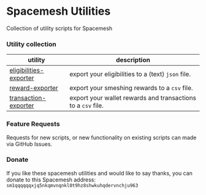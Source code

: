 # Spacemesh Utilities
Collection of utility scripts for Spacemesh

### Utility collection

| utility                                           | description                                                  |
| --------------------------------------------------| ------------------------------------------------------------ | 
| [eligibilities-exporter](eligibilities-exporter/) | export your eligibilities to a (text) `json` file.           |
| [reward-exporter](reward-exporter/)               | export your smeshing rewards to a `csv` file.                |
| [transaction-exporter](transaction-exporter/)     | export your wallet rewards and transactions to a `csv` file. |

### Feature Requests
Requests for new scripts, or new functionality on existing scripts can made via GitHub Issues. 

### Donate
If you like these spacemesh utilities and would like to say thanks, you can donate to this Spacemesh address: `sm1qqqqqqxjq5nkqmvnqnkl0t9hz8shwkuhqdervnchju963`